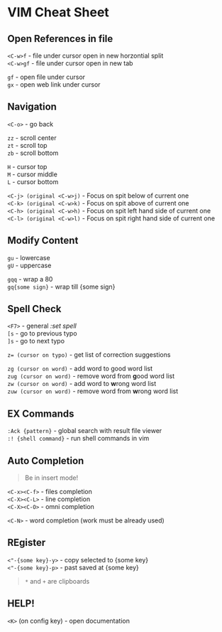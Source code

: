 # VIM Cheat Sheet

## Open References in file

`<C-w>f` - file under cursor open in new horzontial split  
`<C-w>gf` - file under cursor open in new tab

`gf` - open file under cursor  
`gx` - open web link under cursor  

## Navigation                                                                        

`<C-o>` - go back

`zz` - scroll center  
`zt` - scroll top  
`zb` - scroll bottom  

`H` - cursor top  
`M` - cursor middle  
`L` - cursor bottom  

`<C-j> (original <C-w>j)` - Focus on spit below of current one  
`<C-k> (original <C-w>k)` - Focus on spit above of current one  
`<C-h> (original <C-w>h)` - Focus on spit left hand side of current one  
`<C-l> (original <C-w>l)` - Focus on spit right hand side of current one  

## Modify Content

`gu` - lowercase  
`gU` - uppercase  

`gqq` - wrap a 80  
`gq{some sign}` - wrap till {some sign}  

## Spell Check

`<F7>` - general _:set spell_  
`[s` - go to previous typo  
`]s` - go to next typo

`z= (cursor on typo)` - get list of correction suggestions  

`zg (cursor on word)` - add word to good word list  
`zug (cursor on word)` - remove word from **g**ood word list  
`zw (cursor on word)` - add word to **w**rong word list  
`zuw (cursor on word)` - remove word from **w**rong word list  

## EX Commands

`:Ack {pattern}` - global search with result file viewer  
`:! {shell command}` - run shell commands in vim  

## Auto Completion

> Be in insert mode!

`<C-x><C-f>` - files completion  
`<C-X><C-L>` - line completion  
`<C-X><C-O>` - omni completion  

`<C-N>` - word completion (work must be already used)  

## REgister

`<"-{some key}-y>` - copy selected to {some key}  
`<"-{some key}-p>` - past saved at {some key}  

> `*` and `+` are clipboards

## HELP!

`<K>` (on config key) - open documentation

